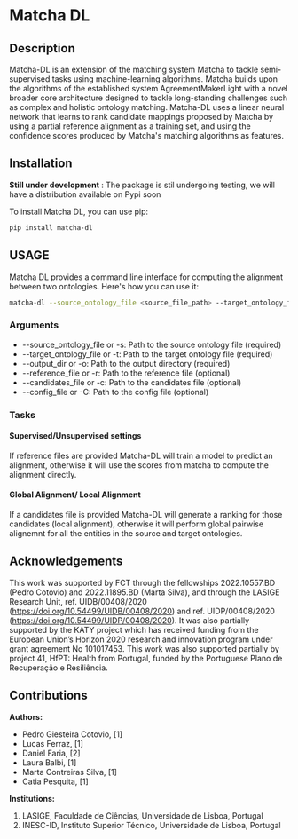 # Matcha DL

## Description
Matcha-DL is an extension of the matching system Matcha to tackle semi-supervised tasks using machine-learning algorithms. Matcha builds upon the algorithms of the established system AgreementMakerLight with a novel broader core architecture designed to tackle long-standing challenges such as complex and holistic ontology matching. Matcha-DL uses a linear neural network that learns to rank candidate mappings proposed by Matcha by using a partial reference alignment as a training set, and using the confidence scores produced by Matcha's matching algorithms as features.

## Installation

**Still under development** :
The package is stil undergoing testing, we will have a distribution available on Pypi soon

To install Matcha DL, you can use pip:
```bash
pip install matcha-dl
```

## USAGE

Matcha DL provides a command line interface for computing the alignment between two ontologies. Here's how you can use it:

```bash
matcha-dl --source_ontology_file <source_file_path> --target_ontology_file <target_file_path> --output_dir <output_dir_path> [--reference_file <reference_file_path>] [--candidates_file <candidates_file_path>] [--config_file <config_file_path>]
```

### Arguments

* --source_ontology_file or -s: Path to the source ontology file (required)
* --target_ontology_file or -t: Path to the target ontology file (required)
* --output_dir or -o: Path to the output directory (required)
* --reference_file or -r: Path to the reference file (optional)
* --candidates_file or -c: Path to the candidates file (optional)
* --config_file or -C: Path to the config file (optional)

### Tasks

#### Supervised/Unsupervised settings

If reference files are provided Matcha-DL will train a model to predict an alignment, otherwise it will use the scores from matcha to compute the alignment directly.

#### Global Alignment/ Local Alignment

If a candidates file is provided Matcha-DL will generate a ranking for those candidates (local alignment), otherwise it will perform global pairwise alignemnt for all the entities in the source and target ontologies.

## Acknowledgements

This work was supported by FCT through the fellowships 2022.10557.BD (Pedro Cotovio) and 2022.11895.BD (Marta Silva), and through the LASIGE Research Unit, ref. UIDB/00408/2020 (https://doi.org/10.54499/UIDB/00408/2020) and ref. UIDP/00408/2020 (https://doi.org/10.54499/UIDP/00408/2020). It was also partially supported by the KATY project which has received funding from the European Union’s Horizon 2020 research and innovation program under grant agreement No 101017453. This work was also supported partially by project 41, HfPT: Health from Portugal, funded by the Portuguese Plano de Recuperação e Resiliência.

## Contributions

**Authors:**

* Pedro Giesteira Cotovio, [1]
* Lucas Ferraz, [1]
* Daniel Faria, [2]
* Laura Balbi, [1]
* Marta Contreiras Silva, [1]
* Catia Pesquita, [1]

**Institutions:**

1. LASIGE, Faculdade de Ciências, Universidade de Lisboa, Portugal
2. INESC-ID, Instituto Superior Técnico, Universidade de Lisboa, Portugal




